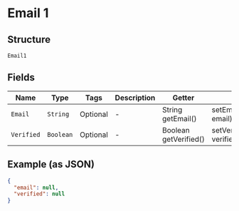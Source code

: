 
# Email 1

## Structure

`Email1`

## Fields

| Name | Type | Tags | Description | Getter | Setter |
|  --- | --- | --- | --- | --- | --- |
| `Email` | `String` | Optional | - | String getEmail() | setEmail(String email) |
| `Verified` | `Boolean` | Optional | - | Boolean getVerified() | setVerified(Boolean verified) |

## Example (as JSON)

```json
{
  "email": null,
  "verified": null
}
```

